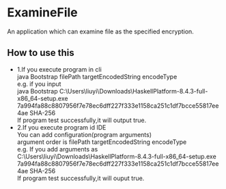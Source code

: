 # ExamineFile
An application which can examine file as the specified encryption.

## How to use this 
* 1.If you execute program in cli  
    java Bootstrap filePath targetEncodedString encodeType  
    e.g. if you input  
    java Bootstrap C:\Users\liuyi\Downloads\HaskellPlatform-8.4.3-full-x86_64-setup.exe 7a994fa88c8807956f7e78ec6dff227f333e1158ca251c1df7bcce55817ee4ae SHA-256  
    If program test successfully,it will output true.
* 2.If you execute program id IDE  
    You can add configuration(program arguments)  
    argument order is filePath targetEncodedString encodeType   
    e.g. If you add arguments as   
    C:\Users\liuyi\Downloads\HaskellPlatform-8.4.3-full-x86_64-setup.exe 7a994fa88c8807956f7e78ec6dff227f333e1158ca251c1df7bcce55817ee4ae SHA-256  
    If program test successfully,it will ouput true.
         